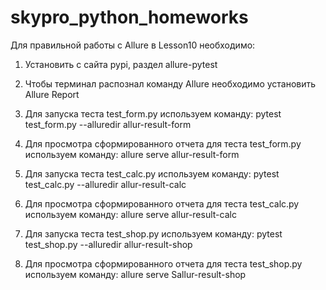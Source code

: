# skypro_python_homeworks
Для правильной работы с Allure в Lesson10 необходимо:

1. Установить с сайта pypi, раздел allure-pytest
    
2. Чтобы терминал распознал команду Allure необходимо установить Allure Report
    
3. Для запуска теста test_form.py используем команду: pytest test_form.py --alluredir allur-result-form
4. Для просмотра сформированного отчета для теста test_form.py используем команду: allure serve allur-result-form

5. Для запуска теста test_calc.py используем команду: pytest test_calc.py --alluredir allur-result-calc
6. Для просмотра сформированного отчета для теста test_calc.py используем команду: allure serve allur-result-calc

7. Для запуска теста test_shop.py используем команду: pytest test_shop.py --alluredir allur-result-shop
8. Для просмотра сформированного отчета для теста test_shop.py используем команду: allure serve Sallur-result-shop
